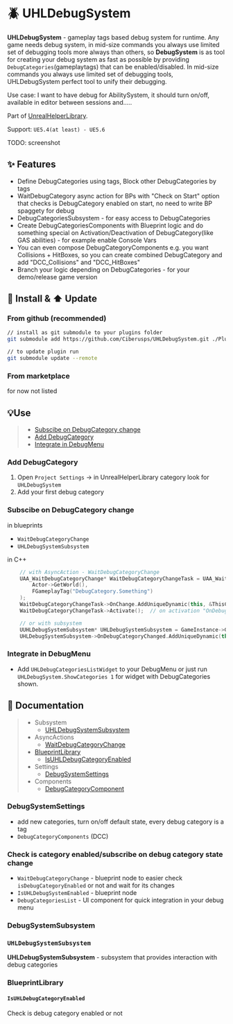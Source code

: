 # 🪲 UHLDebugSystem

**UHLDebugSystem** - gameplay tags based debug system for runtime. Any game needs debug system, in mid-size commands you always use limited set of debugging tools
more always than others, so **DebugSystem** is as tool for creating your debug system as fast as possible by providing `DebugCategories`(gameplaytags) that can be enabled/disabled. 
In mid-size commands you always use limited set of debugging tools, UHLDebugSystem perfect tool to unify their debugging.

Use case:
I want to have debug for AbilitySystem, it should turn on/off, available in editor between sessions and.....

Part of [UnrealHelperLibrary](https://github.com/Ciberusps/unreal-helper-library).

Support: `UE5.4(at least) - UE5.6`

TODO: screenshot

## ✨ Features

- Define DebugCategories using tags, Block other DebugCategories by tags
- WaitDebugCategory async action for BPs with "Check on Start" option that checks is DebugCategory enabled on start, no need to write BP spaggety for debug
- DebugCategoriesSubsystem - for easy access to DebugCategories
- Create DebugCategoriesComponents with Blueprint logic and do something special on Activation/Deactivation of DebugCategory(like GAS abilities) - for example enable Console Vars
- You can even compose DebugCategoryComponents e.g. you want Collisions + HitBoxes, so you can create combined DebugCategory and add "DCC_Collisions" and "DCC_HitBoxes"
- Branch your logic depending on DebugCategories - for your demo/release game version

## 🚀 Install & ⬆️ Update

### From github (recommended)

```bash
// install as git submodule to your plugins folder
git submodule add https://github.com/Ciberusps/UHLDebugSystem.git ./Plugins/UHLDebugSystem

// to update plugin run
git submodule update --remote
```

</details>

### From marketplace

for now not listed

## 💡Use

> - [Subscibe on DebugCategory change]()
> - [Add DebugCategory]()
> - [Integrate in DebugMenu]()

### Add DebugCategory

1) Open `Project Settings` -> in UnrealHelperLibrary category look for `UHLDebugSystem`
2) Add your first debug category

### Subscibe on DebugCategory change

in blueprints

- `WaitDebugCategoryChange`
- `UHLDebugSystemSubsystem`

in C++

```c++
    // with AsyncAction - WaitDebugCategoryChange
    UAA_WaitDebugCategoryChange* WaitDebugCategoryChangeTask = UAA_WaitDebugCategoryChange::WaitDebugCategoryChange(
        Actor->GetWorld(),
        FGameplayTag("DebugCategory.Something")
    );
    WaitDebugCategoryChangeTask->OnChange.AddUniqueDynamic(this, &ThisClass::OnDebugCategoryChanged);
    WaitDebugCategoryChangeTask->Activate();  // on activation "OnDebugCategoryChanged" will be fired

    // or with subsystem
    UUHLDebugSystemSubsystem* UHLDebugSystemSubsystem = GameInstance->GetSubsystem<UUHLDebugSystemSubsystem>();
    UHLDebugSystemSubsystem->OnDebugCategoryChanged.AddUniqueDynamic(this, &ThisClass::OnDebugCategoryChange);
```

### Integrate in DebugMenu

- Add `UHLDebugCategoriesListWidget` to your DebugMenu or just run `UHLDebugSystem.ShowCategories 1` for widget with DebugCategories shown.

## 📄 Documentation

> - Subsystem
>   - [UHLDebugSystemSubsystem](#uhldebugsystemsubsystem)
> - AsyncActions
>   - [WaitDebugCategoryChange](#aa_waitdebugcategorychange)
> - [BlueprintLibrary](#debugblueprintlibrary)
>   - [IsUHLDebugCategoryEnabled](#isuhldebugcategoryenabled)
> - Settings
>   - [DebugSystemSettings](#debugsystemsettings)
> - Components
>   - [DebugCategoryComponent]()

### DebugSystemSettings

- add new categories, turn on/off default state, every debug category is a tag
- `DebugCategoryComponents` (DCC)

### Check is category enabled/subscribe on debug category state change

- `WaitDebugCategoryChange` - blueprint node to easier check `isDebugCategoryEnabled` or not and wait for its changes
- `IsUHLDebugSystemEnabled` - blueprint node
- `DebugCategoriesList` - UI component for quick integration in your debug menu

### DebugSystemSubsystem

### `UHLDebugSystemSubsystem`

**UHLDebugSystemSubsystem** - subsystem that provides interaction with debug categories

### BlueprintLibrary

#### `IsUHLDebugCategoryEnabled`

Check is debug category enabled or not
